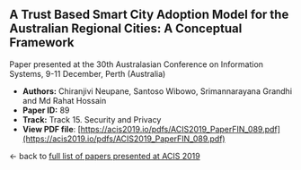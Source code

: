 ## A Trust Based Smart City Adoption Model for the Australian Regional Cities: A Conceptual Framework

Paper presented at the 30th Australasian Conference on Information Systems, 9-11 December, Perth (Australia)
- **Authors:** Chiranjivi Neupane, Santoso Wibowo, Srimannarayana Grandhi and Md Rahat Hossain
- **Paper ID:** 89
- **Track:** Track 15. Security and Privacy
- **View PDF file**: [https://acis2019.io/pdfs/ACIS2019_PaperFIN_089.pdf](https://acis2019.io/pdfs/ACIS2019_PaperFIN_089.pdf)

&larr; back to [full list of papers presented at ACIS 2019](https://acis2019.io/)